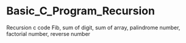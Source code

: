 # Basic_C_Program_Recursion
Recursion c code Fib, sum of digit, sum of array, palindrome number, factorial number, reverse number

